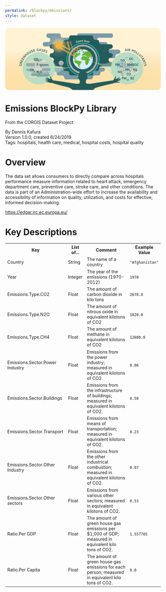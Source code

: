 ```yaml
---
permalink: /blockpy/emissions/
style: dataset
---
```


<img class="img-thumbnail float-right"
     src="/images/datasets/EDGAR-logo.png"
     alt="emissions icon"
     role="presentation">

# Emissions BlockPy Library

<p class='lead'>From the CORGIS Dataset Project</p>

<span class='text-muted'>By Dennis Kafura</span><br>
<span class='text-muted'>Version 1.0.0, created 6/24/2019</span><br>
<span class='text-muted'>Tags: hospitals, health care, medical, hospital costs, hospital quality</span>

# Overview

The data set allows consumers to directly compare across hospitals performance measure information related to heart attack, emergency department care, preventive care, stroke care, and other conditions. The data is part of an Administration-wide effort to increase the availability and accessibility of information on quality, utilization, and costs for effective, informed decision-making.


<https://edgar.jrc.ec.europa.eu/>




# Key Descriptions
    
<table class='table table-condensed table-striped table-bordered table-hover'>
<tr>
    <th class=''>Key</th>
    <th class=''>List of...</th>
    <th class=''>Comment</th>
    <th class=''>Example Value</th>
</tr>

<tr>
    <td>Country</td>
    <td>String</td> 
    <td>The name of a country</td>
    <td><code>"Afghanistan"</code></td>
</tr>

<tr>
    <td>Year</td>
    <td>Integer</td> 
    <td>The year of the emissions (1970-2012)</td>
    <td><code>1970</code></td>
</tr>

<tr>
    <td>Emissions.Type.CO2</td>
    <td>Float</td> 
    <td>The amount of carbon dioxide in kilo tons</td>
    <td><code>2670.0</code></td>
</tr>

<tr>
    <td>Emissions.Type.N2O</td>
    <td>Float</td> 
    <td>The amount of nitrous oxide in equivalent kilotons of CO2</td>
    <td><code>1820.0</code></td>
</tr>

<tr>
    <td>Emissions.Type.CH4</td>
    <td>Float</td> 
    <td>The amount of methane in equivalent kilotons of CO2</td>
    <td><code>12800.0</code></td>
</tr>

<tr>
    <td>Emissions.Sector.Power Industry</td>
    <td>Float</td> 
    <td>Emissions from the power industry; measured in equivalent kilotons of CO2.</td>
    <td><code>0.06</code></td>
</tr>

<tr>
    <td>Emissions.Sector.Buildings</td>
    <td>Float</td> 
    <td>Emissions from the infrastructure of buildings; measured in equivalent kilotons of CO2.</td>
    <td><code>0.58</code></td>
</tr>

<tr>
    <td>Emissions.Sector.Transport</td>
    <td>Float</td> 
    <td>Emissions from means of transportation; measured in equivalent kilotons of CO2.</td>
    <td><code>0.23</code></td>
</tr>

<tr>
    <td>Emissions.Sector.Other Industry</td>
    <td>Float</td> 
    <td>Emissions from the other industrical combustion; measured in equivalent kilotons of CO2.</td>
    <td><code>0.07</code></td>
</tr>

<tr>
    <td>Emissions.Sector.Other sectors</td>
    <td>Float</td> 
    <td>Emissions from various other sectors; measured in equivalent kilotons of CO2.</td>
    <td><code>0.53</code></td>
</tr>

<tr>
    <td>Ratio.Per GDP</td>
    <td>Float</td> 
    <td>The amount of green house gas emissions per $1,000 of GDP; measured in equivalent kilo tons of CO2.</td>
    <td><code>1.557705</code></td>
</tr>

<tr>
    <td>Ratio.Per Capita</td>
    <td>Float</td> 
    <td>The amount of green house gas emissions for each person; measured in equivalent kilo tons of CO2.</td>
    <td><code>0.0</code></td>
</tr>

</table>